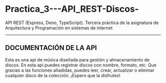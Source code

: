 # Practica_3---API_REST-Discos-
API REST (Express, Deno, TypeScript).  Tercera práctica de la asignatura de Arquitectura y Programación en sistemas de internet
____________________________________________________________
DOCUMENTACIÓN DE LA API
----------------------
Esta es una api de música diseñada para gestión y almacenamiento de discos. En esta api puedes registrar discos con nombre, formato, 
etc. Que gracias a las funciones añadidas, puedes leer, crear, actualizar o eliminar cualquier disco de la colección.
¡Espero que la disfrutes!
